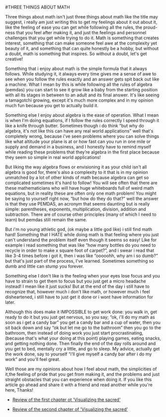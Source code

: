 #THREE THINGS ABOUT MATH

Three things about math isn't just three things about math like the title may suggest, i really am just writing this to get my feelings about it out about it, like the feeling of ease you can get while following all the rules, the proud-ness that you feel after making it, and just the feelings and personnel challenges that you get while trying to do it. Math is something that creates interest, something that can make someone feel awe at the complexity yet beauty of it, and something that can quite honestly be a hobby, but without a doubt, math is something that inspires. So without a doubt, let's get creative!

Something that i enjoy about math is the simple formula that it always follows. While studying it, it always every time gives me a sense of awe to see when you follow the rules exactly and an answer gets spit back out like a machine. What I mean by this is while following all the rules of algebra (pemdas) you can start to see it grow like a baby from the starting position with all its stages in between to an adult and its final answer. It's  like seeing a tamagotchi growing, except it's much more complex and in my opinion much fun because you get to actually build it.

Something else I enjoy about algebra is the ease of operation. What I mean is when I'm doing equations, if I follow the rules correctly I speed through it like a knife through butter. Sometimes though i do think “but why do algebra, it's not like this can have any real world applications” well that's completely wrong, because i've seen problems where you can solve things like what altitude your plane is at or how fast can you run in one mile or supply and demand in a business, and  I honestly have to remind myself while reading these problems that they’re algebra in the first place because they seem so simple in real world applications!

But liking the way algebra flows or envisioning it as your child isn't all algebra is good for, there's  also a complexity to it that is in my opinion unmatched by a lot of other kinds of math because algebra can get so complicated sometimes it's hard to follow! You will see often that there are these mathematicians who will have huge whiteboards full of weird math equations, but in reality these are often only one math problem! You  might be saying to yourself right now, “but how do they do that?” well the answer is that they use PEMDAS, an acronym that seems daunting but is really simple: parentheses, exponents, multiplication, division, addition and subtraction. There are of course other principles (many of which I need to learn) but pemdas still remain the same.
  
But i'm no young athletic god, (ok maybe a little god like) i still find math hard! Something that I HATE while doing math is that feeling where you just can't understand the problem itself even though it seems so easy! Like for example i read something that was like “how many bottles do you need to recycle in order to make x square foot of carpet?”, and i swear i read that like 3-4 times before i got it, then i was like “ooooohh, why am i so dumb?”  but that's just part of the process, I've learned. Sometimes something so dumb and little can stump you forever.

Something else I don't like is the feeling when your eyes lose focus and you have to strain to get them to focus but you just get a micro headache instead! I mean like it just sucks! But at the end of the day i still have to recognize that, however much i don't like math, or however much i feel disheartened, i still have to just get it done or i wont have information for later.

Although this does make it IMPOSSIBLE to get work done: you walk in, get ready to do it but you just get nervous, so you say; “ok, i'll do my math as soon as i get a candy bar” you get a candy bar and a cup of water, then you sit back down and say “ok but let me go to the bathroom” then you go to the bathroom, then instead of doing work you just start procrastinating,(because that's what your doing at this point) playing games, eating snacks, and getting nothing done. Then finally the end of the day rolls around and you get to bed, mentally cry a little, and go to sleep. My advice, actually get the work done, say to yourself “i'll give myself a candy bar after i do my work” and you'll feel great.

Well those are my opinions about  how I feel about math, the simplicities of it,the feeling of pride that you get from making it, and the problems and just straight obstacles that you can experience when doing it. If you like this article go ahead and share it with a friend and read another while you're here, Thanks!



- [Review of the first chapter ot 'Visualizing the sacred'](https://lecartertimes.github.io/postone.html)

- [Review of the second chapter of 'Visualizing the sacred'](https://lecartertimes.github.io/posttwo.html)


